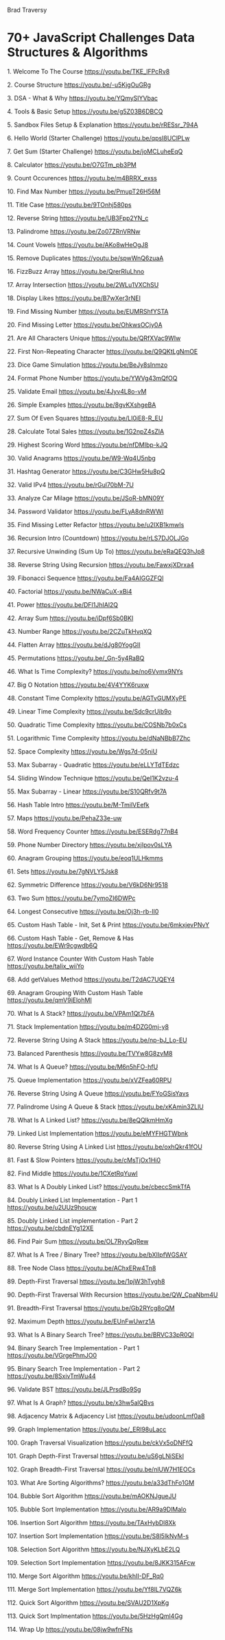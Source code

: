 Brad Traversy
# 70+ JavaScript Challenges Data Structures & Algorithms

1\. Welcome To The Course <https://youtu.be/TKE_lFPcRv8>

2\. Course Structure <https://youtu.be/-u5KjgOuGRg>

3\. DSA - What & Why <https://youtu.be/YQmySIYVbac>

4\. Tools & Basic Setup <https://youtu.be/g5Z03B6DBCQ>

5\. Sandbox Files Setup & Explanation <https://youtu.be/rRESsr_794A>

6\. Hello World (Starter Challenge) <https://youtu.be/qpsI8UClPLw>

7\. Get Sum (Starter Challenge) <https://youtu.be/joMCLuheEqQ>

8\. Calculator <https://youtu.be/O7GTm_pb3PM>

9\. Count Occurences <https://youtu.be/m4BRRX_exss>

10\. Find Max Number <https://youtu.be/PmupT26H56M>

11\. Title Case <https://youtu.be/9TOnhj580ps>

12\. Reverse String <https://youtu.be/UB3Fpp2YN_c>

13\. Palindrome <https://youtu.be/Zo07ZRnVRNw>

14\. Count Vowels <https://youtu.be/AKo8wHeOgJ8>

15\. Remove Duplicates <https://youtu.be/spwWnQ6zuaA>

16\. FizzBuzz Array <https://youtu.be/QrerRIuLhno>

17\. Array Intersection <https://youtu.be/2WLu1VXChSU>

18\. Display Likes <https://youtu.be/B7wXer3rNEI>

19\. Find Missing Number <https://youtu.be/EUMRShfYSTA>

20\. Find Missing Letter <https://youtu.be/OhkwsOCjy0A>

21\. Are All Characters Unique <https://youtu.be/QRfXVac9WIw>

22\. First Non-Repeating Character <https://youtu.be/Q9QKtLgNmOE>

23\. Dice Game Simulation <https://youtu.be/BeJy8sInmzo>

24\. Format Phone Number <https://youtu.be/YWVg43mQfOQ>

25\. Validate Email <https://youtu.be/4Jyv4L8o-vM>

26\. Simple Examples <https://youtu.be/8gvKXshgeBA>

27\. Sum Of Even Squares <https://youtu.be/LI0iE8-R_EU>

28\. Calculate Total Sales <https://youtu.be/1G2npZ4sZIA>

29\. Highest Scoring Word <https://youtu.be/nfDMIbp-kJQ>

30\. Valid Anagrams <https://youtu.be/W9-Wq4U5nbg>

31\. Hashtag Generator <https://youtu.be/C3GHw5Hu8pQ>

32\. Valid IPv4 <https://youtu.be/rGul70bM-7U>

33\. Analyze Car Milage <https://youtu.be/JSoR-bMN09Y>

34\. Password Validator <https://youtu.be/FLyA8dnRWWI>

35\. Find Missing Letter Refactor <https://youtu.be/u2IXB1kmwIs>

36\. Recursion Intro (Countdown) <https://youtu.be/rLS7DJOLJGo>

37\. Recursive Unwinding (Sum Up To) <https://youtu.be/eRaQEQ3hJp8>

38\. Reverse String Using Recursion <https://youtu.be/FawxjXDrxa4>

39\. Fibonacci Sequence <https://youtu.be/Fa4AIGGZFQI>

40\. Factorial <https://youtu.be/NWaCuX-xBi4>

41\. Power <https://youtu.be/DFl1JhIAl2Q>

42\. Array Sum <https://youtu.be/iDpf6Sb0BKI>

43\. Number Range <https://youtu.be/2CZuTkHvqXQ>

44\. Flatten Array <https://youtu.be/dJg80YogGII>

45\. Permutations <https://youtu.be/_Gn-5y4RaBQ>

46\. What Is Time Complexity? <https://youtu.be/no6Vvmx9NYs>

47\. Big O Notation <https://youtu.be/4V4YYK6ruxw>

48\. Constant Time Complexity <https://youtu.be/AGTvGUMXyPE>

49\. Linear Time Complexity <https://youtu.be/Sdc9crUib9o>

50\. Quadratic Time Complexity <https://youtu.be/COSNb7b0xCs>

51\. Logarithmic Time Complexity <https://youtu.be/dNaNBbB7Zhc>

52\. Space Complexity <https://youtu.be/Wgs7d-05niU>

53\. Max Subarray - Quadratic <https://youtu.be/eLLYTdTEdzc>

54\. Sliding Window Technique <https://youtu.be/QeI1K2vzu-4>

55\. Max Subarray - Linear <https://youtu.be/S10QRfv9t7A>

56\. Hash Table Intro <https://youtu.be/M-TmilVEefk>

57\. Maps <https://youtu.be/PehaZ33e-uw>

58\. Word Frequency Counter <https://youtu.be/ESERdg77nB4>

59\. Phone Number Directory <https://youtu.be/xjIpov0sLYA>

60\. Anagram Grouping <https://youtu.be/eoq1ULHkmms>

61\. Sets <https://youtu.be/7gNVLY5Jsk8>

62\. Symmetric Difference <https://youtu.be/V6kD6Nr9518>

63\. Two Sum <https://youtu.be/7ymoZI6DWPc>

64\. Longest Consecutive <https://youtu.be/Oj3h-rb-Il0>

65\. Custom Hash Table - Init, Set & Print
<https://youtu.be/6mkxjevPNvY>

66\. Custom Hash Table - Get, Remove & Has
<https://youtu.be/EWr9cgwdb6Q>

67\. Word Instance Counter With Custom Hash Table
<https://youtu.be/taIix_wiiYo>

68\. Add getValues Method <https://youtu.be/T2dAC7UQEY4>

69\. Anagram Grouping With Custom Hash Table
<https://youtu.be/qmV9iElohMI>

70\. What Is A Stack? <https://youtu.be/VPAm1Qt7bFA>

71\. Stack Implementation <https://youtu.be/m4DZG0mj-y8>

72\. Reverse String Using A Stack <https://youtu.be/np-bJ_Lo-EU>

73\. Balanced Parenthesis <https://youtu.be/TVYw8G8zvM8>

74\. What Is A Queue? <https://youtu.be/M6n5hFO-hfU>

75\. Queue Implementation <https://youtu.be/xVZFea60RPU>

76\. Reverse String Using A Queue <https://youtu.be/FYoGSisYavs>

77\. Palindrome Using A Queue & Stack <https://youtu.be/xKAmin3ZLlU>

78\. What Is A Linked List? <https://youtu.be/8eQQlkmHmXg>

79\. Linked List Implementation <https://youtu.be/eMYFHGTWbnk>

80\. Reverse String Using A Linked List <https://youtu.be/oxhQkr41fOU>

81\. Fast & Slow Pointers <https://youtu.be/cMsTjOx1Hi0>

82\. Find Middle <https://youtu.be/1CXetRqYuwI>

83\. What Is A Doubly Linked List? <https://youtu.be/cbeccSmkTfA>

84\. Doubly Linked List Implementation - Part 1
<https://youtu.be/u2UUz9houcw>

85\. Doubly Linked List implementation - Part 2
<https://youtu.be/cbdnEYg12XE>

86\. Find Pair Sum <https://youtu.be/OL7RyyQqRew>

87\. What Is A Tree / Binary Tree? <https://youtu.be/bXIIpfWGSAY>

88\. Tree Node Class <https://youtu.be/AChxERw4Tn8>

89\. Depth-First Traversal <https://youtu.be/1pjW3hTygh8>

90\. Depth-First Traversal With Recursion <https://youtu.be/QW_CpaNbm4U>

91\. Breadth-First Traversal <https://youtu.be/Gb2RYcg8oQM>

92\. Maximum Depth <https://youtu.be/EUnFwUwrz1A>

93\. What Is A Binary Search Tree? <https://youtu.be/BRVC33pR0QI>

94\. Binary Search Tree Implementation - Part 1
<https://youtu.be/VGrgePhmJO0>

95\. Binary Search Tree Implementation - Part 2
<https://youtu.be/8SxivTmWu44>

96\. Validate BST <https://youtu.be/JLPrsdBo9Sg>

97\. What Is A Graph? <https://youtu.be/x3hw5alQBvs>

98\. Adjacency Matrix & Adjacency List <https://youtu.be/udoonLmf0a8>

99\. Graph Implementation <https://youtu.be/_ERl98uLacc>

100\. Graph Traversal Visualization <https://youtu.be/ckVx5oDNFfQ>

101\. Graph Depth-First Traversal <https://youtu.be/uS6gLNiSEkI>

102\. Graph Breadth-First Traversal <https://youtu.be/nlUW7H1EOCs>

103\. What Are Sorting Algorithms? <https://youtu.be/a33dThFo1GM>

104\. Bubble Sort Algorithm <https://youtu.be/mAOKNJgueJU>

105\. Bubble Sort Implementation <https://youtu.be/AR9a9DlMalo>

106\. Insertion Sort Algorithm <https://youtu.be/TAxHybDl8Xk>

107\. Insertion Sort Implementation <https://youtu.be/S8l5lkNyM-s>

108\. Selection Sort Algorithm <https://youtu.be/NJXyKLbE2LQ>

109\. Selection Sort Implementation <https://youtu.be/8JKK315AFcw>

110\. Merge Sort Algorithm <https://youtu.be/khII-DF_Rq0>

111\. Merge Sort Implementation <https://youtu.be/Yf8lL7VQZ6k>

112\. Quick Sort Algorithm <https://youtu.be/SVAU2D1XpKg>

113\. Quick Sort Implmentation <https://youtu.be/5HzHgQml4Gg>

114\. Wrap Up <https://youtu.be/08jw9wfnFNs>
